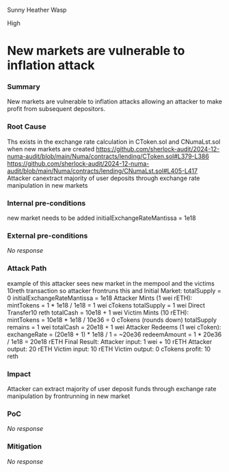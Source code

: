 Sunny Heather Wasp

High

# New markets are vulnerable to inflation attack

### Summary

New  markets are vulnerable to inflation attacks allowing an attacker to make profit from subsequent depositors.



### Root Cause

Ths exists in the exchange rate calculation in CToken.sol and CNumaLst.sol when new markets are created
https://github.com/sherlock-audit/2024-12-numa-audit/blob/main/Numa/contracts/lending/CToken.sol#L379-L386
https://github.com/sherlock-audit/2024-12-numa-audit/blob/main/Numa/contracts/lending/CNumaLst.sol#L405-L417
Attacker canextract majority of user deposits through exchange rate manipulation in new markets



### Internal pre-conditions

new market needs to be added
initialExchangeRateMantissa = 1e18

### External pre-conditions

_No response_

### Attack Path

example of this attacker sees new market in the mempool and the victims 10reth transaction so attacker frontruns this and 
Initial Market:
totalSupply = 0
initialExchangeRateMantissa = 1e18
Attacker Mints (1 wei rETH):
mintTokens = 1 * 1e18 / 1e18 = 1 wei cTokens
totalSupply = 1 wei
Direct Transfer10 reth
totalCash = 10e18 + 1 wei
Victim Mints (10 rETH):
mintTokens = 10e18 * 1e18 / 10e36 = 0 cTokens (rounds down)
totalSupply remains = 1 wei
totalCash = 20e18 + 1 wei
Attacker Redeems (1 wei cToken):
exchangeRate = (20e18 + 1) * 1e18 / 1 = ~20e36
redeemAmount = 1 * 20e36 / 1e18 = 20e18 rETH
Final Result:
Attacker input: 1 wei + 10 rETH
Attacker output: 20 rETH
Victim input: 10 rETH
Victim output: 0 cTokens
 profit: 10 reth

### Impact

Attacker can extract majority of user deposit funds through exchange rate manipulation by frontrunning in new market

### PoC

_No response_

### Mitigation

_No response_